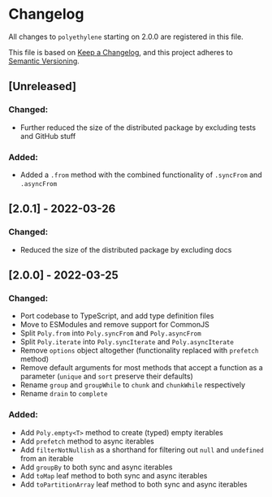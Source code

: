 # Changelog

All changes to `polyethylene` starting on 2.0.0 are registered in this file.

This file is based on [Keep a Changelog](https://keepachangelog.com/en/1.0.0/),
and this project adheres to [Semantic Versioning](https://semver.org/spec/v2.0.0.html).


## [Unreleased]

### Changed:
  - Further reduced the size of the distributed package by excluding tests and GitHub stuff

### Added:
  - Added a `.from` method with the combined functionality of `.syncFrom` and `.asyncFrom`


## [2.0.1] - 2022-03-26

### Changed:
  - Reduced the size of the distributed package by excluding docs


## [2.0.0] - 2022-03-25

### Changed:
  - Port codebase to TypeScript, and add type definition files
  - Move to ESModules and remove support for CommonJS
  - Split `Poly.from` into `Poly.syncFrom` and `Poly.asyncFrom`
  - Split `Poly.iterate` into `Poly.syncIterate` and `Poly.asyncIterate`
  - Remove `options` object altogether (functionality replaced with `prefetch` method)
  - Remove default arguments for most methods that accept a function as a parameter (`unique` and `sort` preserve their defaults)
  - Rename `group` and `groupWhile` to `chunk` and `chunkWhile` respectively
  - Rename `drain` to `complete`

### Added:
  - Add `Poly.empty<T>` method to create (typed) empty iterables
  - Add `prefetch` method to async iterables
  - Add `filterNotNullish` as a shorthand for filtering out `null` and `undefined` from an iterable
  - Add `groupBy` to both sync and async iterables
  - Add `toMap` leaf method to both sync and async iterables
  - Add `toPartitionArray` leaf method to both sync and async iterables
